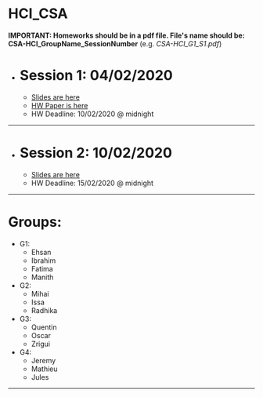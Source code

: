 # HCI_CSA
**IMPORTANT: Homeworks should be in a pdf file. File's name should be: CSA-HCI_GroupName_SessionNumber** (e.g. *CSA-HCI_G1_S1.pdf*)
* # Session 1: 04/02/2020 
  * [Slides are here](https://cloud.irit.fr/index.php/s/G3HBjYy4RF3ZXQW)
  * [HW Paper is here](https://cloud.irit.fr/index.php/s/uXigTlo4788vdw1)
  * HW Deadline: 10/02/2020 @ midnight 
---
* # Session 2: 10/02/2020 
  * [Slides are here](https://cloud.irit.fr/index.php/s/CJWL5fzWdrGSjiS)
  * HW Deadline: 15/02/2020 @ midnight
---
# Groups:
* G1:
  * Ehsan
  * Ibrahim
  * Fatima
  * Manith
* G2:
  * Mihai
  * Issa
  * Radhika
* G3:
  * Quentin
  * Oscar
  * Zrigui
* G4:
  * Jeremy
  * Mathieu
  * Jules
---
